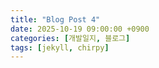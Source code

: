 ```yaml
---
title: "Blog Post 4"
date: 2025-10-19 09:00:00 +0900
categories: [개발일지, 블로그]
tags: [jekyll, chirpy]
---
```

